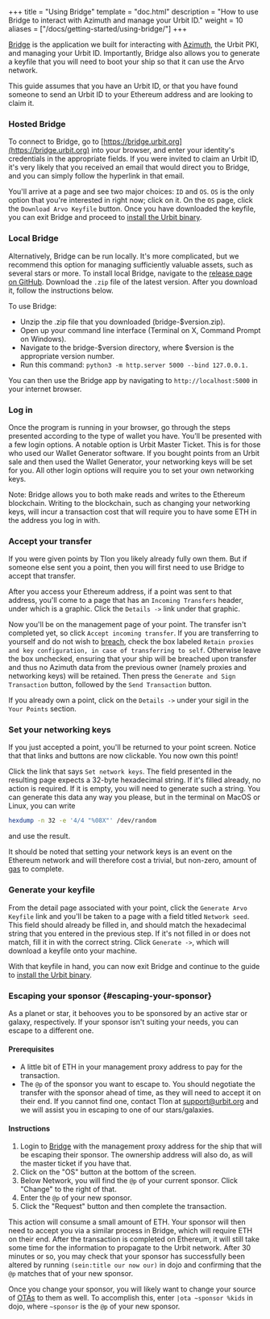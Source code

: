 +++
title = "Using Bridge"
template = "doc.html"
description = "How to use Bridge to interact with Azimuth and manage your Urbit ID."
weight = 10
aliases = ["/docs/getting-started/using-bridge/"]
+++

[Bridge](https://github.com/urbit/bridge) is the application we built for interacting with [Azimuth](https://azimuth.network), the Urbit PKI, and managing your Urbit ID. Importantly, Bridge also allows you to generate a keyfile that you will need to boot your ship so that it can use the Arvo network.

This guide assumes that you have an Urbit ID, or that you have found someone to send an Urbit ID to your Ethereum address and are looking to claim it.

### Hosted Bridge

To connect to Bridge, go to [https://bridge.urbit.org](https://bridge.urbit.org) into your browser, and enter your identity's credentials in the appropriate fields. If you were invited to claim an Urbit ID, it's very likely that you received an email that would direct you to Bridge, and you can simply follow the hyperlink in that email.

You'll arrive at a page and see two major choices: `ID` and `OS`. `OS` is the only option that you're interested in right now; click on it. On the `OS` page, click the `Download Arvo Keyfile` button. Once you have downloaded the keyfile, you can exit Bridge and proceed to [install the Urbit binary](@/getting-started.md).

### Local Bridge

Alternatively, Bridge can be run locally. It's more complicated, but we recommend this option for managing sufficiently valuable assets, such as several stars or more. To install local Bridge, navigate to the [release page on GitHub](https://github.com/urbit/bridge/releases/). Download the `.zip` file of the latest version. After you download it, follow the instructions below.

To use Bridge:

- Unzip the .zip file that you downloaded (bridge-$version.zip).
- Open up your command line interface (Terminal on 
X, Command Prompt on Windows).
- Navigate to the bridge-$version directory, where $version is the appropriate version number.
- Run this command: `python3 -m http.server 5000 --bind 127.0.0.1.`

You can then use the Bridge app by navigating to `http://localhost:5000` in your internet browser.

### Log in

Once the program is running in your browser, go through the steps presented according to the type of wallet you have. You’ll be presented with a few login options. A notable option is Urbit Master Ticket. This is for those who used our Wallet Generator software. If you bought points from an Urbit sale and then used the Wallet Generator, your networking keys will be set for you. All other login options will require you to set your own networking keys.

Note: Bridge allows you to both make reads and writes to the Ethereum blockchain. Writing to the blockchain, such as changing your networking keys, will incur a transaction cost that will require you to have some ETH in the address you log in with.

### Accept your transfer

If you were given points by Tlon you likely already fully own them. But if someone else sent you a point, then you will first need to use Bridge to accept that transfer.

After you access your Ethereum address, if a point was sent to that address, you'll come to a page that has an `Incoming Transfers` header, under which is a graphic. Click the `Details ->` link under that graphic.

Now you'll be on the management page of your point. The transfer isn't completed
yet, so click `Accept incoming transfer`. If you are transferring to yourself
and do not wish to [breach](@/docs/glossary/breach.md), check the box labeled
`Retain proxies and key configuration, in case of transferring to self`.
Otherwise leave the box unchecked, ensuring that your ship will be breached upon
transfer and thus no Azimuth data from the previous owner (namely proxies and
networking keys) will be retained. Then press the `Generate and Sign
Transaction` button, followed by the `Send Transaction` button.

If you already own a point, click on the `Details ->` under your sigil in the `Your Points` section.

### Set your networking keys

If you just accepted a point, you'll be returned to your point screen. Notice that that links and buttons are now clickable. You now own this point!

Click the link that says `Set network keys`. The field presented in the resulting page expects a 32-byte hexadecimal string. If it's filled already, no action is required. If it is empty, you will need to generate such a string. You can generate this data any way you please, but in the terminal on MacOS or Linux, you can write

```sh
hexdump -n 32 -e '4/4 "%08X"' /dev/random
```

and use the result.

It should be noted that setting your network keys is an event on the Ethereum network and will therefore cost a trivial, but non-zero, amount of [gas](https://eth.wiki/en/fundamentals/design-rationale#gas-and-fees) to complete.

### Generate your keyfile

From the detail page associated with your point, click the `Generate Arvo Keyfile` link and you'll be taken to a page with a field titled `Network seed`. This field should already be filled in, and should match the hexadecimal string that you entered in the previous step. If it's not filled in or does not match, fill it in with the correct string.
Click `Generate ->`, which will download a keyfile onto your machine.

With that keyfile in hand, you can now exit Bridge and continue to the guide to [install the Urbit binary](@/getting-started.md).

### Escaping your sponsor {#escaping-your-sponsor}

As a planet or star, it behooves you to be sponsored by an active star or galaxy,
respectively. If your sponsor isn't suiting your needs, you can escape to a
different one.

#### Prerequisites

- A little bit of ETH in your management proxy address to pay for the
  transaction.
- The `@p` of the sponsor you want to escape to. You should negotiate the
  transfer with the sponsor ahead of time, as they will need to accept it on
  their end. If you cannot find one, contact Tlon at support@urbit.org and we
  will assist you in escaping to one of our stars/galaxies.

#### Instructions

1. Login to [Bridge](https://bridge.urbit.org) with the management proxy address
   for the ship that will be escaping their sponsor. The ownership address will
   also do, as will the master ticket if you have that.
2. Click on the "OS" button at the bottom of the screen.
3. Below Network, you will find the `@p` of your current sponsor. Click "Change"
   to the right of that.
4. Enter the `@p` of your new sponsor.
5. Click the "Request" button and then complete the transaction.

This action will consume a small amount of ETH. Your sponsor will then need to
accept you via a similar process in Bridge, which will require ETH on their end.
After the transaction is completed on Ethereum, it will still take some time for
the information to propagate to the Urbit network. After 30 minutes or so, you
may check that your sponsor has successfully been altered by running
`(sein:title our now our)` in dojo and confirming that the `@p` matches that of
your new sponsor.

Once you change your sponsor, you will likely want to change your source of
[OTAs](@/docs/glossary/ota-updates.md) to them as well. To accomplish this, enter `|ota
~sponsor %kids` in dojo, where `~sponsor` is the `@p` of your new sponsor.
